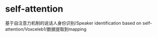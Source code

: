 # self-attention
基于自注意力机制的说话人身份识别/Speaker identification based on self-attention/Voxceleb1/数据提取到mapping
